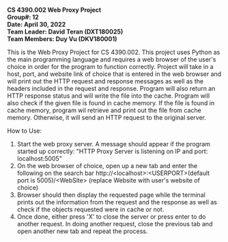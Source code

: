 **CS 4390.002 Web Proxy Project <br/>
Group#: 12 <br/>
Date: April 30, 2022 <br/>
Team Leader: David Teran (DXT180025) <br/>
Team Members: Duy Vu (DKV180001) <br/>**

This is the Web Proxy Project for CS 4390.002. This project uses Python as the main programming language
and requires a web browser of the user's choice in order for the program to function correctly. Project
will take in a host, port, and website link of choice that is entered in the web browser and will print
out the HTTP request and response messages as well as the headers included in the request and response.
Program will also return an HTTP response status and will write the file into the cache. Program will also
check if the given file is found in cache memory. If the file is found in cache memory, program wil retrieve
and print out the file from cache memory. Otherwise, it will send an HTTP request to the original server.

How to Use:
1. Start the web proxy server. A message should appear if the program started up correctly:
   "HTTP Proxy Server is listening on IP and port: localhost:5005"
2. On the web browser of choice, open up a new tab and enter the following on the search bar
   http://\<localhost\>:\<USERPORT\>(default port is 5005)/\<WebSite\> (replace Website with user's website of choice)
3. Browser should then display the requested page while the terminal prints out the information
   from the request and the response as well as check if the objects requested were in cache or not.
4. Once done, either press 'X' to close the server or press enter to do another request. In doing
   another request, close the previous tab and open another new tab and repeat the process.
